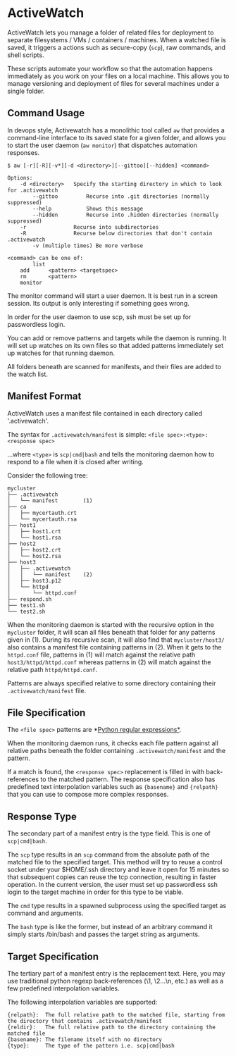 ActiveWatch
===========

ActiveWatch lets you manage a folder of related files for deployment to separate filesystems / VMs / containers / machines.
When a watched file is saved, it triggers a actions such as secure-copy (```scp```),
  raw commands, and shell scripts.

These scripts automate your workflow so that the automation happens immediately as you work on your files on a local machine.
This allows you to manage versioning and deployment of files for several machines under a single folder.


Command Usage
-------------

In devops style, Activewatch has a monolithic tool called ```aw``` that provides a command-line interface
  to its saved state for a given folder, and allows you to start the user daemon (```aw monitor```) that
	dispatches automation responses.


```
$ aw [-r][-R][-v*][-d <directory>][--gittoo][--hidden] <command>

Options:
    -d <directory>   Specify the starting directory in which to look for .activewatch
		--gittoo         Recurse into .git directories (normally suppressed)
		--help           Shows this message
		--hidden         Recurse into .hidden directories (normally suppressed)
    -r               Recurse into subdirectories
    -R               Recurse below directories that don't contain .activewatch
		-v (multiple times) Be more verbose

<command> can be one of:
		list
    add      <pattern> <targetspec>
    rm       <pattern>
    monitor
```

The monitor command will start a user daemon. It is best run in a screen session. Its output is only interesting if something goes wrong.

In order for the user daemon to use scp, ssh must be set up for passwordless login.

You can add or remove patterns and targets while the daemon is running. It will set up watches on its own files so that added patterns
  immediately set up watches for that running daemon.


All folders beneath <directory> are scanned for manifests, and their files are added to the watch list.


Manifest Format
---------------

ActiveWatch uses a manifest file contained in each directory called '.activewatch'.

The syntax for ```.activewatch/manifest``` is simple:
  ``` <file spec>:<type>:<response spec> ```

...where ```<type>``` is ```scp|cmd|bash``` and tells the monitoring daemon how to respond
  to a file when it is closed after writing.

Consider the following tree:

```
mycluster
├── .activewatch
│   └── manifest        (1)
├── ca
│   ├── mycertauth.crt
│   └── mycertauth.rsa
├── host1
│   ├── host1.crt
│   └── host1.rsa
├── host2
│   ├── host2.crt
│   └── host2.rsa
├── host3
│   ├── .activewatch
│   │   └── manifest    (2)
│   ├── host3.p12
│   └── httpd
│       └── httpd.conf
├── respond.sh
├── test1.sh
└── test2.sh
```

When the monitoring daemon is started with the recursive option in the ```mycluster``` folder, it will scan all files
  beneath that folder for any patterns given in (1).
During its recursive scan, it will also find that ```mycluster/host3/``` also contains a manifest file containing patterns in (2).
When it gets to the ```httpd.conf``` file, patterns in (1) will match against the relative path ```host3/httpd/httpd.conf```
  whereas patterns in (2) will match against the relative path ```httpd/httpd.conf```.

Patterns are always specified relative to some directory containing their ```.activewatch/manifest``` file.


File Specification
------------------

The ```<file spec>``` patterns are *[Python regular expressions*](https://docs.python.org/library/re.html).

When the monitoring daemon runs, it checks each file pattern against all relative paths beneath the folder
  containing ```.activewatch/manifest``` and the pattern.

If a match is found, the ```<response spec>``` replacement is filled in with back-references to the matched pattern.
The response specification also has predefined text interpolation variables such as ```{basename}``` and ```{relpath}``` that you can use
  to compose more complex responses.


Response Type
-------------

The secondary part of a manifest entry is the type field.
This is one of ```scp|cmd|bash```.

The ```scp``` type results in an ```scp``` command from the absolute path of the matched file to the specified target.
This method will try to reuse a control socket under your $HOME/.ssh directory and leave it open for 15 minutes so that subsequent copies
  can reuse the tcp connection, resulting in faster operation.
In the current version, the user must set up passwordless ssh login to the target machine in order for this type to be viable.

The ```cmd``` type results in a spawned subprocess using the specified target as command and arguments.

The ```bash``` type is like the former, but instead of an arbitrary command it simply starts /bin/bash and passes the target string as arguments.


Target Specification
--------------------

The tertiary part of a manifest entry is the replacement text.
Here, you may use traditional python regexp back-references (\1, \2...\n, etc.) as well as a few predefined interpolation variables.

The following interpolation variables are supported:
```
{relpath}:  The full relative path to the matched file, starting from the directory that contains .activewatch/manifest
{reldir}:   The full relative path to the directory containing the matched file
{basename}: The filename itself with no directory
{type}:     The type of the pattern i.e. scp|cmd|bash
```



